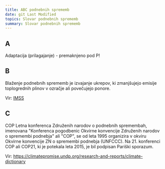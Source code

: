 ```yaml
---
title: ABC podnebnih sprememb
date: git Last Modified
topics: Slovar podnebnih sprememb
summary: Slovar podnebnih sprememb
---
```


## A

Adaptacija (prilagajanje) - premaknjeno pod P!


## B

Blaženje podnebnih sprememb je izvajanje ukrepov, ki zmanjšujejo emisije toplogrednih plinov v ozračje ali povečujejo ponore.


Vir: [IMSS](https://imss.dz-rs.si/IMiS/ImisAdmin.nsf/ImisnetAgent?OpenAgent&2&DZ-MSS-01/171f2b82bcad1f1a204ac8598767b9ceb693437b009e029ec18bf79fb96d1d88)



## C

COP 
Letna konferenca Združenih narodov o podnebnih spremembah, imenovana "Konferenca pogodbenic Okvirne konvencije Združenih narodov o spremembi podnebja" ali "COP", se od leta 1995 organizira v okviru Okvirne konvencije ZN o spremembi podnebja (UNFCCC). Na 21. konferenci COP ali COP21, ki je potekala leta 2015, je bil podpisan Pariški sporazum.

Vir: 
https://climatepromise.undp.org/research-and-reports/climate-dictionary
